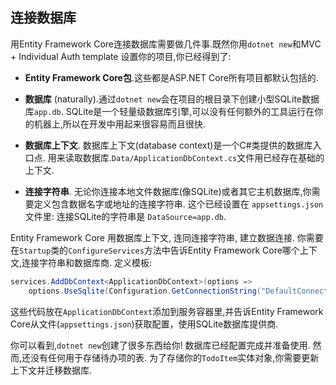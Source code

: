 ## 连接数据库

用Entity Framework Core连接数据库需要做几件事.既然你用`dotnet new`和MVC + Individual Auth template 设置你的项目,你已经得到了:

* **Entity Framework Core包**.这些都是ASP.NET Core所有项目都默认包括的.

* **数据库** (naturally).通过`dotnet new`会在项目的根目录下创建小型SQLite数据库`app.db`. SQLite是一个轻量级数据库引擎,可以没有任何额外的工具运行在你的机器上,所以在开发中用起来很容易而且很快.

* **数据库上下文**. 数据库上下文(database context)是一个C#类提供的数据库入口点. 用来读取数据库.`Data/ApplicationDbContext.cs`文件用已经存在基础的上下文.

* **连接字符串**. 无论你连接本地文件数据库(像SQLite)或者其它主机数据库,你需要定义包含数据名字或地址的连接字符串. 这个已经设置在 `appsettings.json` 文件里: 连接SQLite的字符串是 `DataSource=app.db`.

Entity Framework Core 用数据库上下文, 连同连接字符串, 建立数据连接. 你需要在`Startup`类的`ConfigureServices`方法中告诉Entity Framework Core哪个上下文,连接字符串和数据库商. 定义模板:

```csharp
services.AddDbContext<ApplicationDbContext>(options =>
    options.UseSqlite(Configuration.GetConnectionString("DefaultConnection")));
```

这些代码放在`ApplicationDbContext`添加到服务容器里,并告诉Entity Framework Core从文件(`appsettings.json`)获取配置，使用SQLite数据库提供商.

你可以看到,`dotnet new`创建了很多东西给你! 数据库已经配置完成并准备使用. 然而,还没有任何用于存储待办项的表. 为了存储你的`TodoItem`实体对象,你需要更新上下文并迁移数据库.
